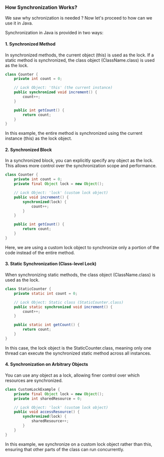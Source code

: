 

 
### How Synchronization Works?
We saw why schronization is needed ? Now let's proceed to how can we use it in Java.

Synchronization in Java is provided in two ways:



#### 1. Synchronized Method
In synchronized methods, the current object (this) is used as the lock. If a static method is synchronized, the class object (ClassName.class) is used as the lock.
``` java
class Counter {
    private int count = 0;

    // Lock Object: 'this' (the current instance)
    public synchronized void increment() {
        count++;
    }

    public int getCount() {
        return count;
    }
}
```
In this example, the entire method is synchronized using the current instance (this) as the lock object.


#### 2. Synchronized Block
In a synchronized block, you can explicitly specify any object as the lock. This allows more control over the synchronization scope and performance.
```java
class Counter {
    private int count = 0;
    private final Object lock = new Object();

    // Lock Object: 'lock' (custom lock object)
    public void increment() {
        synchronized(lock) {
            count++;
        }
    }

    public int getCount() {
        return count;
    }
}
```
Here, we are using a custom lock object to synchronize only a portion of the code instead of the entire method.


#### 3. Static Synchronization (Class-level Lock)
When synchronizing static methods, the class object (ClassName.class) is used as the lock.

```java
class StaticCounter {
    private static int count = 0;

    // Lock Object: Static class (StaticCounter.class)
    public static synchronized void increment() {
        count++;
    }

    public static int getCount() {
        return count;
    }
}
```
In this case, the lock object is the StaticCounter.class, meaning only one thread can execute the synchronized static method across all instances.



#### 4. Synchronization on Arbitrary Objects
You can use any object as a lock, allowing finer control over which resources are synchronized.
```java
class CustomLockExample {
    private final Object lock = new Object();
    private int sharedResource = 0;

    // Lock Object: 'lock' (custom lock object)
    public void accessResource() {
        synchronized(lock) {
            sharedResource++;
        }
    }
}
```

In this example, we synchronize on a custom lock object rather than this, ensuring that other parts of the class can run concurrently.




